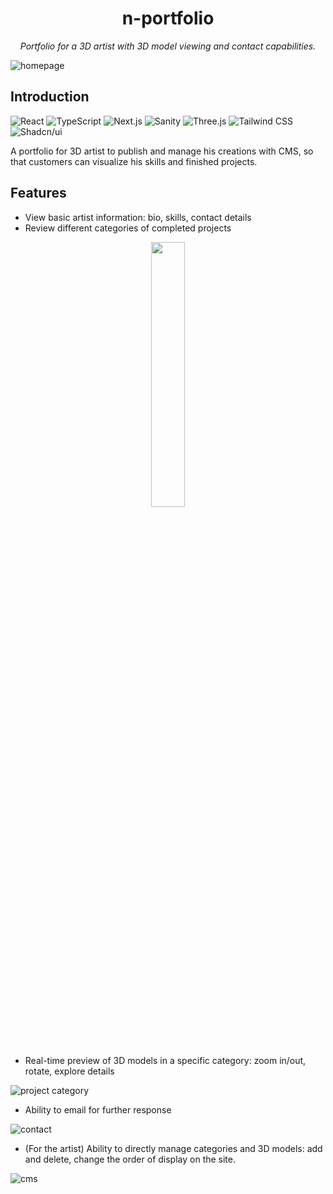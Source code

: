 <h1 align="center">n-portfolio</h1>

<p align="center"><i>Portfolio for a 3D artist with 3D model viewing and contact capabilities.</i></p>

![homepage](https://github.com/user-attachments/assets/3e146642-60fe-4f44-8492-114e5347a00f)

## Introduction

![React](https://img.shields.io/badge/react-white?style=for-the-badge&logo=react) ![TypeScript](https://img.shields.io/badge/typescript-white?style=for-the-badge&logo=typeScript) ![Next.js](https://img.shields.io/badge/next.js-white?style=for-the-badge&logo=next.js&logoColor=black) ![Sanity](https://img.shields.io/badge/sanity-white?style=for-the-badge&logo=sanity&logoColor=%23F03E2F) ![Three.js](https://img.shields.io/badge/three.js-white?style=for-the-badge&logo=threedotjs&logoColor=black) ![Tailwind CSS](https://img.shields.io/badge/tailwind_css-white?style=for-the-badge&logo=tailwindcss) ![Shadcn/ui](https://img.shields.io/badge/shadcn%2Fui-white?style=for-the-badge&logo=shadcnui&logoColor=black)

A portfolio for 3D artist to publish and manage his creations with CMS, so that customers can visualize his skills and finished projects.

## Features

- View basic artist information: bio, skills, contact details
- Review different categories of completed projects

<p align="center" width="100%">
    <img width="33%" src="https://github.com/user-attachments/assets/dc382451-6c0c-46bf-927a-a1e2dcf18567"> 
</p>

- Real-time preview of 3D models in a specific category: zoom in/out, rotate, explore details

![project category](https://github.com/user-attachments/assets/5a7ba4f9-d7ef-4119-874f-160fa9fc8ef0)

- Ability to email for further response

![contact](https://github.com/user-attachments/assets/84a2e207-fa6d-408b-ac6e-de0a72cc9b27)

- (For the artist) Ability to directly manage categories and 3D models: add and delete, change the order of display on the site.

![cms](https://github.com/user-attachments/assets/0221adb4-1356-4674-b654-7d4165ec4b46)
